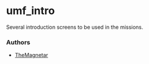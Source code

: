 umf_intro
========

Several introduction screens to be used in the missions.

### Authors

- [TheMagnetar](http://github.com/TheMagnetar)
